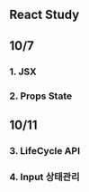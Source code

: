 ## React Study

## 10/7
### 1. JSX
### 2. Props State  

## 10/11
### 3. LifeCycle API
### 4. Input 상태관리